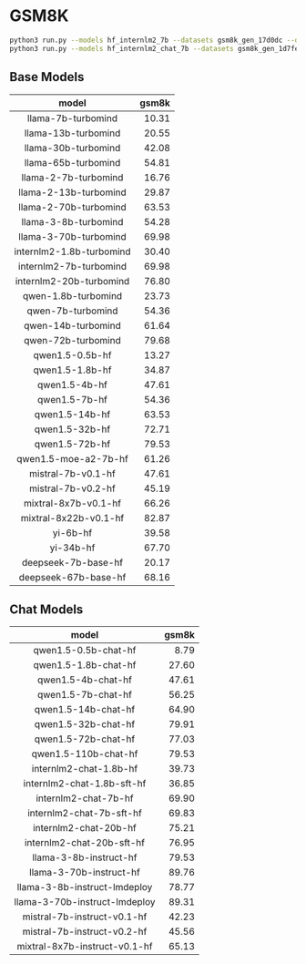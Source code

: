 # GSM8K

```bash
python3 run.py --models hf_internlm2_7b --datasets gsm8k_gen_17d0dc --debug
python3 run.py --models hf_internlm2_chat_7b --datasets gsm8k_gen_1d7fe4 --debug
```

## Base Models

|          model           |   gsm8k |
|:------------------------:|--------:|
|    llama-7b-turbomind    |   10.31 |
|   llama-13b-turbomind    |   20.55 |
|   llama-30b-turbomind    |   42.08 |
|   llama-65b-turbomind    |   54.81 |
|   llama-2-7b-turbomind   |   16.76 |
|  llama-2-13b-turbomind   |   29.87 |
|  llama-2-70b-turbomind   |   63.53 |
|   llama-3-8b-turbomind   |   54.28 |
|  llama-3-70b-turbomind   |   69.98 |
| internlm2-1.8b-turbomind |   30.40 |
|  internlm2-7b-turbomind  |   69.98 |
| internlm2-20b-turbomind  |   76.80 |
|   qwen-1.8b-turbomind    |   23.73 |
|    qwen-7b-turbomind     |   54.36 |
|    qwen-14b-turbomind    |   61.64 |
|    qwen-72b-turbomind    |   79.68 |
|     qwen1.5-0.5b-hf      |   13.27 |
|     qwen1.5-1.8b-hf      |   34.87 |
|      qwen1.5-4b-hf       |   47.61 |
|      qwen1.5-7b-hf       |   54.36 |
|      qwen1.5-14b-hf      |   63.53 |
|      qwen1.5-32b-hf      |   72.71 |
|      qwen1.5-72b-hf      |   79.53 |
|   qwen1.5-moe-a2-7b-hf   |   61.26 |
|    mistral-7b-v0.1-hf    |   47.61 |
|    mistral-7b-v0.2-hf    |   45.19 |
|   mixtral-8x7b-v0.1-hf   |   66.26 |
|  mixtral-8x22b-v0.1-hf   |   82.87 |
|         yi-6b-hf         |   39.58 |
|        yi-34b-hf         |   67.70 |
|   deepseek-7b-base-hf    |   20.17 |
|   deepseek-67b-base-hf   |   68.16 |

## Chat Models

|             model             |   gsm8k |
|:-----------------------------:|--------:|
|     qwen1.5-0.5b-chat-hf      |    8.79 |
|     qwen1.5-1.8b-chat-hf      |   27.60 |
|      qwen1.5-4b-chat-hf       |   47.61 |
|      qwen1.5-7b-chat-hf       |   56.25 |
|      qwen1.5-14b-chat-hf      |   64.90 |
|      qwen1.5-32b-chat-hf      |   79.91 |
|      qwen1.5-72b-chat-hf      |   77.03 |
|     qwen1.5-110b-chat-hf      |   79.53 |
|    internlm2-chat-1.8b-hf     |   39.73 |
|  internlm2-chat-1.8b-sft-hf   |   36.85 |
|     internlm2-chat-7b-hf      |   69.90 |
|   internlm2-chat-7b-sft-hf    |   69.83 |
|     internlm2-chat-20b-hf     |   75.21 |
|   internlm2-chat-20b-sft-hf   |   76.95 |
|    llama-3-8b-instruct-hf     |   79.53 |
|    llama-3-70b-instruct-hf    |   89.76 |
| llama-3-8b-instruct-lmdeploy  |   78.77 |
| llama-3-70b-instruct-lmdeploy |   89.31 |
|  mistral-7b-instruct-v0.1-hf  |   42.23 |
|  mistral-7b-instruct-v0.2-hf  |   45.56 |
| mixtral-8x7b-instruct-v0.1-hf |   65.13 |
